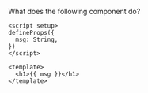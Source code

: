 What does the following component do?

```
<script setup>
defineProps({
  msg: String,
})
</script>

<template>
  <h1>{{ msg }}</h1>
</template>
```